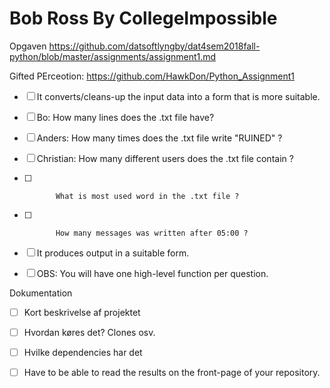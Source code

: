 # Bob Ross By CollegeImpossible

Opgaven https://github.com/datsoftlyngby/dat4sem2018fall-python/blob/master/assignments/assignment1.md

Gifted PErceotion: https://github.com/HawkDon/Python_Assignment1

- [ ] It converts/cleans-up the input data into a form that is more suitable.

- [ ] Bo:   How many lines does the .txt file have?  
- [ ] Anders:     How many times does the .txt file write "RUINED" ?  
- [ ] Christian:  How many different users does the .txt file contain ?  
- [ ]            What is most used word in the .txt file ?
- [ ]            How many messages was written after 05:00 ?  

- [ ] It produces output in a suitable form.  
- [ ] OBS: You will have one high-level function per question.  

Dokumentation
- [ ] Kort beskrivelse af projektet  
- [ ] Hvordan køres det? Clones osv. 
- [ ] Hvilke dependencies har det
- [ ] Have to be able to read the results on the front-page of your repository.  

